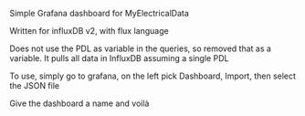 Simple Grafana dashboard for MyElectricalData

Written for influxDB v2, with flux language

Does not use the PDL as variable in the queries, so removed that as a variable. It pulls all data in InfluxDB assuming a single PDL

To use, simply go to grafana, on the left pick Dashboard, Import, then select the JSON file

Give the dashboard a name and voilà
